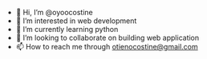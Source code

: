 - 👋 Hi, I’m @oyoocostine
- 👀 I’m interested in web development
- 🌱 I’m currently learning python
- 💞️ I’m looking to collaborate on building web application
- 📫 How to reach me through otienocostine@gmail.com

<!---
oyoocostine/oyoocostine is a ✨ special ✨ repository because its `README.md` (this file) appears on your GitHub profile.
You can click the Preview link to take a look at your changes.
--->
